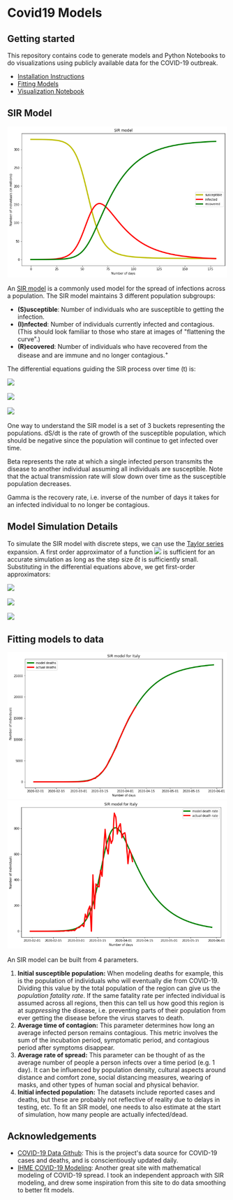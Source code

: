 # Covid19 Models

## Getting started

This repository contains code to generate models and Python Notebooks to do
visualizations using publicly available data for the COVID-19 outbreak.

* [Installation Instructions](./INSTALL.md)
* [Fitting Models](./MODEL_FITTING.md)
* [Visualization Notebook](./)

## SIR Model

![SIR Example](./images/sir_model.png)

An [SIR model](https://mathworld.wolfram.com/Kermack-McKendrickModel.html) is a commonly used model for the spread of infections across a population. The SIR model maintains 3 different population subgroups:

* **(S)usceptible**: Number of individuals who are susceptible to getting the infection.
* **(I)nfected**: Number of individuals currently infected and contagious. (This should look familiar to those who stare at images of "flattening the curve".)
* **(R)ecovered**: Number of individuals who have recovered from the disease and are immune and no longer contagious.<sup>+</sup>

The differential equations guiding the SIR process over time (t) is:

<img src="https://latex.codecogs.com/svg.latex?\Large&space;\frac{dS}{dt}= -\beta S(t)I(t)"/>
<p />
<p />
<img src="https://latex.codecogs.com/svg.latex?\Large&space;\frac{dI}{dt} = \beta S(t)I(t) - \gamma I(t)"/>
<p />
<p />
<img src="https://latex.codecogs.com/svg.latex?\Large&space;\frac{dR}{dt} = \gamma I(t)"/>

One way to understand the SIR model is a set of 3 buckets representing the populations. dS/dt is the rate of growth
of the susceptible population, which should be negative since the population will continue to get infected
over time. 

Beta represents the rate at which a single infected person transmits the disease to another individual assuming all individuals
are susceptible. Note that the actual transmission rate will slow down over time as the susceptible population decreases.

Gamma is the recovery rate, i.e. inverse of the number of days it takes for an infected individual to no longer be contagious.


## Model Simulation Details

To simulate the SIR model with discrete steps, we can use the [Taylor series](https://en.wikipedia.org/wiki/Taylor_series)
expansion. A first order approximator of a function <img src="https://latex.codecogs.com/svg.latex?\Large&space;f(t+\delta) \approx f(t)+\delta f'(t)"/> is sufficient for
an accurate simulation as long as the step size $\delta t$ is sufficiently small. Substituting in the differential
equations above, we get first-order approximators:

<img src="https://latex.codecogs.com/svg.latex?\Large&space;S(t+\delta) &= S(t) &- \beta S(t)I(t)\delta"/>
<p />
<p />
<img src="https://latex.codecogs.com/svg.latex?\Large&space;I(t+\delta) &= I(t) &+ (\beta S(t) - \gamma)I(t)\delta"/>
<p />
<p />
<img src="https://latex.codecogs.com/svg.latex?\Large&space;R(t+\delta) &= R(t) &+ \gamma I(t)\delta"/>

## Fitting models to data

![Italy Total Deaths](./images/italy_deaths_total.png)
![Italy Death Rate](./images/italy_death_rate.png)

An SIR model can be built from 4 parameters. 

1. **Initial susceptible population:** When modeling deaths for example, this is the population of individuals who will eventually die from COVID-19. Dividing this value by the total population of the region can give us the *population fatality rate*. If the same fatality rate per infected individual is assumed across all regions, then this can tell us how good this region is at *suppressing* the disease, i.e. preventing parts of their population from ever getting the disease before the virus starves to death.
2. **Average time of contagion:** This parameter determines how long an average infected person remains contagious. This metric involves the sum of the incubation period, symptomatic period, and contagious period after symptoms disappear.
3. **Average rate of spread:** This parameter can be thought of as the average number of people a person infects over a time period (e.g. 1 day). It can be influenced by population density, cultural aspects around distance and comfort zone, social distancing measures, wearing of masks, and other types of human social and physical behavior.
4. **Initial infected population:** The datasets include reported cases and deaths, but these are probably not reflective of reality due to delays in testing, etc. To fit an SIR model, one needs to also estimate at the start of simulation, how many people are actually infected/dead.

## Acknowledgements

* [COVID-19 Data Github](https://github.com/CSSEGISandData/COVID-19): This is the project's data source for COVID-19 cases and deaths, and is conscientiously updated daily.
* [IHME COVID-19 Modeling](http://www.healthdata.org/covid/updates): Another great site with mathematical modeling of COVID-19 spread. I took an independent approach with SIR modeling, and drew some inspiration from this site to do data smoothing to better fit models.